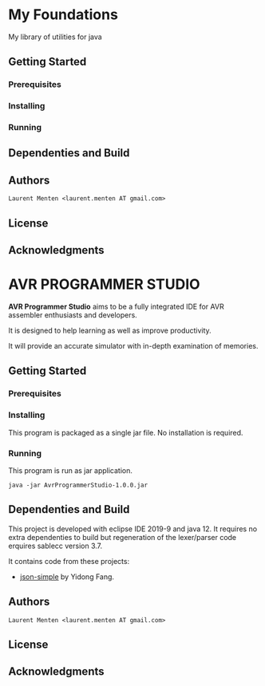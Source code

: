 # My Foundations

My library of utilities for java

## Getting Started

### Prerequisites

### Installing

### Running

## Dependenties and Build

## Authors

	Laurent Menten <laurent.menten AT gmail.com>

## License

## Acknowledgments
# AVR PROGRAMMER STUDIO

**AVR Programmer Studio** aims to be a fully integrated IDE for AVR assembler
enthusiasts and developers.

It is designed to help learning as well as improve productivity.

It will provide an accurate simulator with in-depth examination of memories.

## Getting Started

### Prerequisites

### Installing

This program is packaged as a single jar file.
No installation is required.

### Running

This program is run as jar application.

```shell
java -jar AvrProgrammerStudio-1.0.0.jar
```

## Dependenties and Build

This project is developed with eclipse IDE 2019-9 and java 12.
It requires no extra dependenties to build but regeneration of the 
lexer/parser code erquires sablecc version 3.7.


It contains code from these projects:
* [json-simple](https://github.com/fangyidong/json-simple) by Yidong Fang.

## Authors

	Laurent Menten <laurent.menten AT gmail.com>

## License

## Acknowledgments
